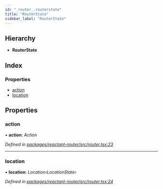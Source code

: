 ```yaml
---
id: "_router_.routerstate"
title: "RouterState"
sidebar_label: "RouterState"
---
```


## Hierarchy

* **RouterState**

## Index

### Properties

* [action](_router_.routerstate.md#action)
* [location](_router_.routerstate.md#location)

## Properties

###  action

• **action**: *Action*

*Defined in [packages/reactant-router/src/router.tsx:23](https://github.com/unadlib/reactant/blob/3ea14604/packages/reactant-router/src/router.tsx#L23)*

___

###  location

• **location**: *Location‹LocationState›*

*Defined in [packages/reactant-router/src/router.tsx:24](https://github.com/unadlib/reactant/blob/3ea14604/packages/reactant-router/src/router.tsx#L24)*

